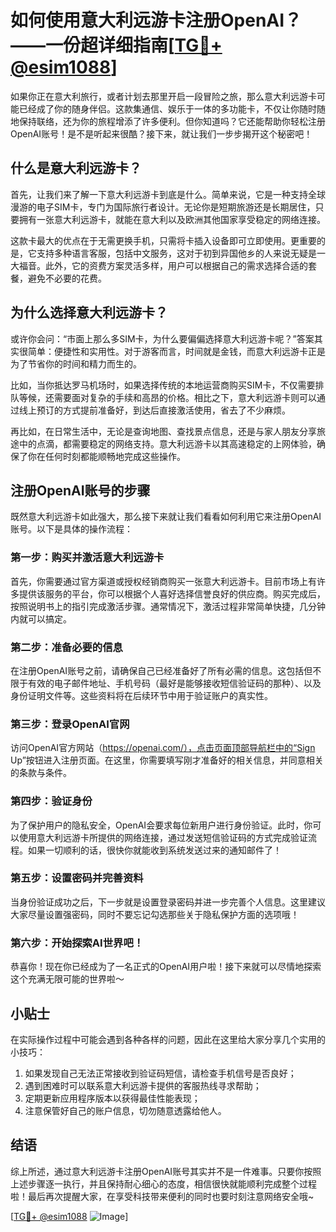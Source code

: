 # 如何使用意大利远游卡注册OpenAI？——一份超详细指南[[TG💪+ @esim1088](https://t.me/s/esim1088)]

如果你正在意大利旅行，或者计划去那里开启一段冒险之旅，那么意大利远游卡可能已经成了你的随身伴侣。这款集通信、娱乐于一体的多功能卡，不仅让你随时随地保持联络，还为你的旅程增添了许多便利。但你知道吗？它还能帮助你轻松注册OpenAI账号！是不是听起来很酷？接下来，就让我们一步步揭开这个秘密吧！

## 什么是意大利远游卡？

首先，让我们来了解一下意大利远游卡到底是什么。简单来说，它是一种支持全球漫游的电子SIM卡，专门为国际旅行者设计。无论你是短期旅游还是长期居住，只要拥有一张意大利远游卡，就能在意大利以及欧洲其他国家享受稳定的网络连接。

这款卡最大的优点在于无需更换手机，只需将卡插入设备即可立即使用。更重要的是，它支持多种语言客服，包括中文服务，这对于初到异国他乡的人来说无疑是一大福音。此外，它的资费方案灵活多样，用户可以根据自己的需求选择合适的套餐，避免不必要的花费。

## 为什么选择意大利远游卡？

或许你会问：“市面上那么多SIM卡，为什么要偏偏选择意大利远游卡呢？”答案其实很简单：便捷性和实用性。对于游客而言，时间就是金钱，而意大利远游卡正是为了节省你的时间和精力而生的。

比如，当你抵达罗马机场时，如果选择传统的本地运营商购买SIM卡，不仅需要排队等候，还需要面对复杂的手续和高昂的价格。相比之下，意大利远游卡则可以通过线上预订的方式提前准备好，到达后直接激活使用，省去了不少麻烦。

再比如，在日常生活中，无论是查询地图、查找景点信息，还是与家人朋友分享旅途中的点滴，都需要稳定的网络支持。意大利远游卡以其高速稳定的上网体验，确保了你在任何时刻都能顺畅地完成这些操作。

## 注册OpenAI账号的步骤

既然意大利远游卡如此强大，那么接下来就让我们看看如何利用它来注册OpenAI账号。以下是具体的操作流程：

### 第一步：购买并激活意大利远游卡

首先，你需要通过官方渠道或授权经销商购买一张意大利远游卡。目前市场上有许多提供该服务的平台，你可以根据个人喜好选择信誉良好的供应商。购买完成后，按照说明书上的指引完成激活步骤。通常情况下，激活过程非常简单快捷，几分钟内就可以搞定。

### 第二步：准备必要的信息

在注册OpenAI账号之前，请确保自己已经准备好了所有必需的信息。这包括但不限于有效的电子邮件地址、手机号码（最好是能够接收短信验证码的那种）、以及身份证明文件等。这些资料将在后续环节中用于验证账户的真实性。

### 第三步：登录OpenAI官网

访问OpenAI官方网站（https://openai.com/），点击页面顶部导航栏中的“Sign Up”按钮进入注册页面。在这里，你需要填写刚才准备好的相关信息，并同意相关的条款与条件。

### 第四步：验证身份

为了保护用户的隐私安全，OpenAI会要求每位新用户进行身份验证。此时，你可以使用意大利远游卡所提供的网络连接，通过发送短信验证码的方式完成验证流程。如果一切顺利的话，很快你就能收到系统发送过来的通知邮件了！

### 第五步：设置密码并完善资料

当身份验证成功之后，下一步就是设置登录密码并进一步完善个人信息。这里建议大家尽量设置强密码，同时不要忘记勾选那些关于隐私保护方面的选项哦！

### 第六步：开始探索AI世界吧！

恭喜你！现在你已经成为了一名正式的OpenAI用户啦！接下来就可以尽情地探索这个充满无限可能的世界啦～

## 小贴士

在实际操作过程中可能会遇到各种各样的问题，因此在这里给大家分享几个实用的小技巧：

1. 如果发现自己无法正常接收到验证码短信，请检查手机信号是否良好；
2. 遇到困难时可以联系意大利远游卡提供的客服热线寻求帮助；
3. 定期更新应用程序版本以获得最佳性能表现；
4. 注意保管好自己的账户信息，切勿随意透露给他人。

## 结语

综上所述，通过意大利远游卡注册OpenAI账号其实并不是一件难事。只要你按照上述步骤逐一执行，并且保持耐心细心的态度，相信很快就能顺利完成整个过程啦！最后再次提醒大家，在享受科技带来便利的同时也要时刻注意网络安全哦~

[[TG💪+ @esim1088](https://t.me/s/esim1088) ![Image](https://i.postimg.cc/4NQfJmqS/Snipaste-2025-05-13-00-14-12.png)]